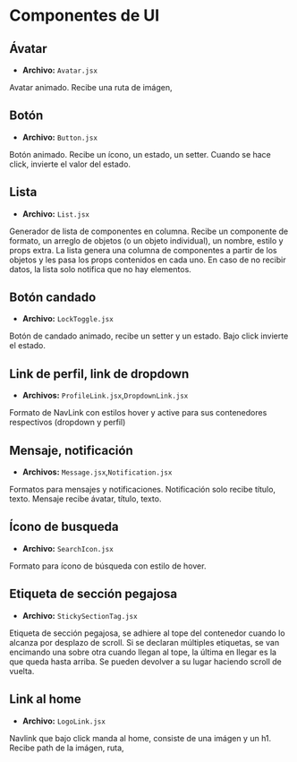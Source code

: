 # Componentes de UI

## Ávatar

- **Archivo:** `Avatar.jsx`

Avatar animado. Recibe una ruta de imágen,

## Botón

- **Archivo:** `Button.jsx`

Botón animado. Recibe un ícono, un estado, un setter. Cuando se hace click, invierte el valor del estado.

## Lista

- **Archivo:** `List.jsx`

Generador de lista de componentes en columna. Recibe un componente de formato, un arreglo de objetos (o un objeto individual), un nombre, estilo y props extra. La lista genera una columna de componentes a partir de los objetos y les pasa los props contenidos en cada uno. En caso de no recibir datos, la lista solo notifica que no hay elementos.

## Botón candado

- **Archivo:** `LockToggle.jsx`

Botón de candado animado, recibe un setter y un estado. Bajo click invierte el estado.

## Link de perfil, link de dropdown

- **Archivos:** `ProfileLink.jsx`,`DropdownLink.jsx`

Formato de NavLink con estilos hover y active para sus contenedores respectivos (dropdown y perfil)

## Mensaje, notificación

- **Archivos:** `Message.jsx`,`Notification.jsx`

Formatos para mensajes y notificaciones. Notificación solo recibe título, texto. Mensaje recibe ávatar, título, texto.

## Ícono de busqueda

- **Archivo:** `SearchIcon.jsx`

Formato para ícono de búsqueda con estilo de hover.

## Etiqueta de sección pegajosa

- **Archivo:** `StickySectionTag.jsx`

Etiqueta de sección pegajosa, se adhiere al tope del contenedor cuando lo alcanza por desplazo de scroll. Si se declaran múltiples etiquetas, se van encimando una sobre otra cuando llegan al tope, la última en llegar es la que queda hasta arriba. Se pueden devolver a su lugar haciendo scroll de vuelta.

## Link al home

- **Archivo:** `LogoLink.jsx`

Navlink que bajo click manda al home, consiste de una imágen y un h1. Recibe path de la imágen, ruta,
